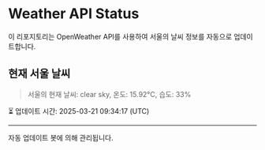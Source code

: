 
# Weather API Status

이 리포지토리는 OpenWeather API를 사용하여 서울의 날씨 정보를 자동으로 업데이트합니다.

## 현재 서울 날씨
> 서울의 현재 날씨: clear sky, 온도: 15.92°C, 습도: 33%

⏳ 업데이트 시간: 2025-03-21 09:34:17 (UTC)

---
자동 업데이트 봇에 의해 관리됩니다.
